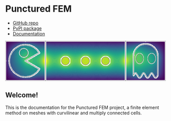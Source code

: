 # Punctured FEM
- [GitHub repo](https://github.com/samreynoldsmath/PuncturedFEM)
- [PyPI package](https://pypi.org/project/puncturedfem/)
- [Documentation](https://punfem.readthedocs.io/)

<img src="../logo/pacman.svg">

## Welcome!
This is the documentation for the Punctured FEM project, a finite element method on meshes with curvilinear and multiply connected cells.
